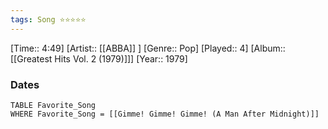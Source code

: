 ```yaml
---
tags: Song ⭐⭐⭐⭐⭐ 
---
```

[Time:: 4:49]
[Artist:: [[ABBA]] ]
[Genre:: Pop]
[Played:: 4]
[Album:: [[Greatest Hits Vol. 2 (1979)]]]
[Year:: 1979]
### Dates
````dataview
TABLE Favorite_Song
WHERE Favorite_Song = [[Gimme! Gimme! Gimme! (A Man After Midnight)]]
````